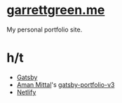 # [garrettgreen.me](https://garrettgreen.me)
My personal portfolio site.

# h/t

* [Gatsby](https://www.gatsbyjs.org/)
* [Aman Mittal](http://www.amanhimself.me/)'s [gatsby-portfolio-v3](https://github.com/amandeepmittal/gatsby-portfolio-v3)
* [Netlify](https://www.netlify.com/)
